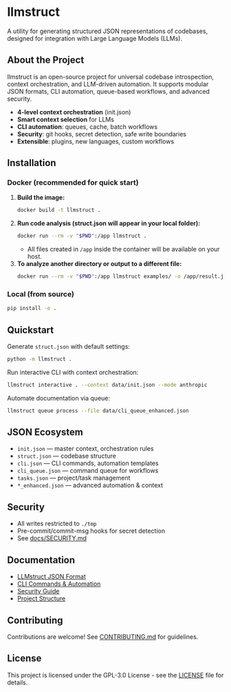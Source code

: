 # llmstruct

A utility for generating structured JSON representations of codebases, designed for integration with Large Language Models (LLMs).

## About the Project

llmstruct is an open-source project for universal codebase introspection, context orchestration, and LLM-driven automation. It supports modular JSON formats, CLI automation, queue-based workflows, and advanced security.

- **4-level context orchestration** (init.json)
- **Smart context selection** for LLMs
- **CLI automation**: queues, cache, batch workflows
- **Security**: git hooks, secret detection, safe write boundaries
- **Extensible**: plugins, new languages, custom workflows

## Installation

### Docker (recommended for quick start)

1. **Build the image:**
   ```bash
   docker build -t llmstruct .
   ```
2. **Run code analysis (struct.json will appear in your local folder):**
   ```bash
   docker run --rm -v "$PWD":/app llmstruct .
   ```
   - All files created in `/app` inside the container will be available on your host.
3. **To analyze another directory or output to a different file:**
   ```bash
   docker run --rm -v "$PWD":/app llmstruct examples/ -o /app/result.json
   ```

### Local (from source)

```bash
pip install -e .
```

## Quickstart

Generate `struct.json` with default settings:
```bash
python -m llmstruct .
```

Run interactive CLI with context orchestration:
```bash
llmstruct interactive . --context data/init.json --mode anthropic
```

Automate documentation via queue:
```bash
llmstruct queue process --file data/cli_queue_enhanced.json
```

## JSON Ecosystem
- `init.json` — master context, orchestration rules
- `struct.json` — codebase structure
- `cli.json` — CLI commands, automation templates
- `cli_queue.json` — command queue for workflows
- `tasks.json` — project/task management
- `*_enhanced.json` — advanced automation & context

## Security
- All writes restricted to `./tmp`
- Pre-commit/commit-msg hooks for secret detection
- See [docs/SECURITY.md](docs/SECURITY.md)

## Documentation
- [LLMstruct JSON Format](docs/llmstruct_format.md)
- [CLI Commands & Automation](docs/cli_commands.md)
- [Security Guide](docs/SECURITY.md)
- [Project Structure](docs/project_structure.md)

## Contributing

Contributions are welcome! See [CONTRIBUTING.md](docs/CONTRIBUTING.md) for guidelines.

## License

This project is licensed under the GPL-3.0 License - see the [LICENSE](LICENSE) file for details.

